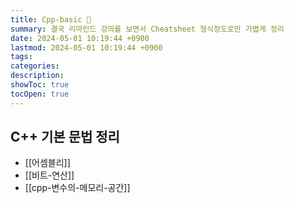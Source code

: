 ```yaml
---
title: Cpp-basic 🐋
summary: 결국 리마인드 강의를 보면서 Cheatsheet 형식정도로만 가볍게 정리
date: 2024-05-01 10:19:44 +0900
lastmod: 2024-05-01 10:19:44 +0900
tags: 
categories: 
description: 
showToc: true
tocOpen: true
---
```


##  C++ 기본 문법 정리

- [[어셈블리]]
- [[비트-연산]]
- [[cpp-변수의-메모리-공간]]
